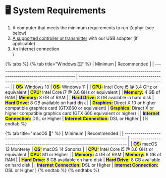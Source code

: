 # 🖥️ System Requirements

1. A computer that meets the minimum requirements to run Zephyr (see below)
2. [A supported controller or transmitter](supported-controllers.md) with our USB adapter (if applicable)
3. An internet connection\
   \


{% tabs %}
{% tab title="Windows 🪟" %}
| Minimum                                                                                                              | Recommended                                                                                                               |
| -------------------------------------------------------------------------------------------------------------------- | ------------------------------------------------------------------------------------------------------------------------- |
| <mark style="color:blue;">**OS:**</mark>  Windows 10                                                                 | <mark style="color:blue;">**OS:**</mark> Windows 11                                                                       |
| <mark style="color:blue;">**CPU:**</mark> Intel Core i5 @ 3.4 GHz or equivalent                                      | <mark style="color:blue;">**CPU:**</mark> Intel Core i7 @ 3.6 GHz or equivalent                                           |
| <mark style="color:blue;">**Memory:**</mark> 4 GB of RAM                                                             | <mark style="color:blue;">**Memory:**</mark> 8 GB of RAM                                                                  |
| <mark style="color:blue;">**Hard Drive:**</mark> 8 GB available in hard disk                                         | <mark style="color:blue;">**Hard Drive:**</mark> 8 GB available on hard disk                                              |
| <mark style="color:blue;">**Graphics:**</mark> Direct X 10 or higher compatible graphics card (GTX660 or equivalent) | <mark style="color:blue;">**Graphics:**</mark> Direct X or higher compatible graphics card (GTX 660 equivalent or higher) |
| <mark style="color:blue;">**Internet Connection:**</mark> DSL or Higher                                              | <mark style="color:blue;">**Internet Connection:**</mark> DSL or Higher                                                   |
{% endtab %}

{% tab title="macOS 🍎" %}
| Minimum                                                                         | Recommended                                                                  |
| ------------------------------------------------------------------------------- | ---------------------------------------------------------------------------- |
| <mark style="color:blue;">**OS:**</mark> macOS 12 Monterey                      | <mark style="color:blue;">**OS:**</mark> macOS 14 Sonoma                     |
| <mark style="color:blue;">**CPU:**</mark> Intel Core i5 @ 3.6 GHz or equivalent | <mark style="color:blue;">**CPU:**</mark> M1 or Higher                       |
| <mark style="color:blue;">**Memory:**</mark> 4 GB of RAM                        | <mark style="color:blue;">**Memory:**</mark> 8 GB of RAM                     |
| <mark style="color:blue;">**Hard Drive:**</mark> 8 GB available on hard disk    | <mark style="color:blue;">**Hard Drive:**</mark> 8 GB available on hard disk |
| <mark style="color:blue;">**Internet Connection:**</mark> DSL or Higher         | <mark style="color:blue;">**Internet Connection:**</mark> DSL or Higher      |
{% endtab %}
{% endtabs %}
